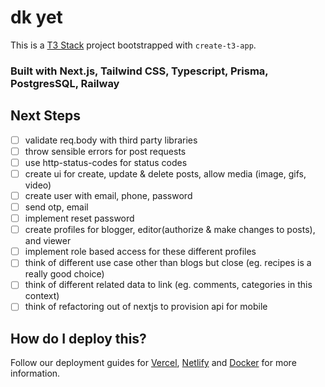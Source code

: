 # dk yet

This is a [T3 Stack](https://create.t3.gg/) project bootstrapped with `create-t3-app`.

### Built with Next.js, Tailwind CSS, Typescript, Prisma, PostgresSQL, Railway

## Next Steps

- [ ] validate req.body with third party libraries
- [ ] throw sensible errors for post requests
- [ ] use http-status-codes for status codes
- [ ] create ui for create, update & delete posts, allow media (image, gifs, video)
- [ ] create user with email, phone, password
- [ ] send otp, email
- [ ] implement reset password
- [ ] create profiles for blogger, editor(authorize & make changes to posts), and viewer
- [ ] implement role based access for these different profiles
- [ ] think of different use case other than blogs but close (eg. recipes is a really good choice)
- [ ] think of different related data to link (eg. comments, categories in this context)
- [ ] think of refactoring out of nextjs to provision api for mobile

## How do I deploy this?

Follow our deployment guides for [Vercel](https://create.t3.gg/en/deployment/vercel), [Netlify](https://create.t3.gg/en/deployment/netlify) and [Docker](https://create.t3.gg/en/deployment/docker) for more information.
